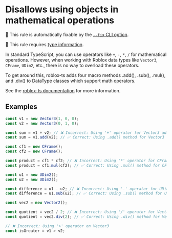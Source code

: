 # Disallows using objects in mathematical operations

🔧 This rule is automatically fixable by the [`--fix` CLI option](https://eslint.org/docs/latest/user-guide/command-line-interface#--fix).

💭 This rule requires [type information](https://typescript-eslint.io/linting/typed-linting).

<!-- end auto-generated rule header -->
<!-- Do not manually modify this header. Run: `npm run eslint-docs` -->

In standard TypeScript, you can use operators like `+`, `-`, `*`, `/` for
mathematical operations. However, when working with Roblox data types like
`Vector3`, `CFrame`, `UDim2`, etc., there is no way to overload these operators.

To get around this, roblox-ts adds four macro methods .add(), .sub(), .mul(),
and .div() to DataType classes which support math operators.

See the [roblox-ts documentation](https://roblox-ts.com/docs/guides/datatype-math) for more information.

## Examples

```js
const v1 = new Vector3(1, 0, 0);
const v2 = new Vector3(0, 1, 0);

const sum = v1 + v2; // ❌ Incorrect: Using '+' operator for Vector3 addition
const sum = v1.add(v2); // ✅ Correct: Using .add() method for Vector3 addition

const cf1 = new CFrame();
const cf2 = new CFrame();

const product = cf1 * cf2; // ❌ Incorrect: Using '*' operator for CFrame multiplication
const product = cf1.mul(cf2); // ✅ Correct: Using .mul() method for CFrame multiplication

const u1 = new UDim2();
const u2 = new UDim2();

const difference = u1 - u2; // ❌ Incorrect: Using '-' operator for UDim2 subtraction
const difference = u1.sub(u2); // ✅ Correct: Using .sub() method for UDim2 subtraction

const vec2 = new Vector2();

const quotient = vec2 / 2; // ❌ Incorrect: Using '/' operator for Vector2 division
const quotient = vec2.div(2); // ✅ Correct: Using .div() method for Vector2 division

// ❌ Incorrect: Using '>' operator on Vector3
const isGreater = v1 > v2;
